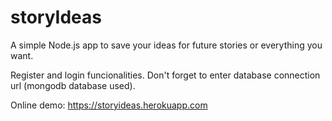 # storyIdeas

A simple Node.js app to save your ideas for future stories or everything you want. 

Register and login funcionalities. Don't forget to enter database connection url (mongodb database used).

Online demo: https://storyideas.herokuapp.com
